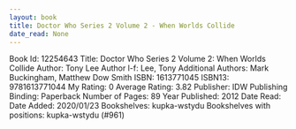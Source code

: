 ```yaml
---
layout: book
title: Doctor Who Series 2 Volume 2 - When Worlds Collide
date_read: None
---
```


Book Id: 12254643
Title: Doctor Who Series 2 Volume 2: When Worlds Collide
Author: Tony Lee
Author l-f: Lee, Tony
Additional Authors: Mark Buckingham, Matthew Dow Smith
ISBN: 1613771045
ISBN13: 9781613771044
My Rating: 0
Average Rating: 3.82
Publisher: IDW Publishing
Binding: Paperback
Number of Pages: 89
Year Published: 2012
Date Read: 
Date Added: 2020/01/23
Bookshelves: kupka-wstydu
Bookshelves with positions: kupka-wstydu (#961)

